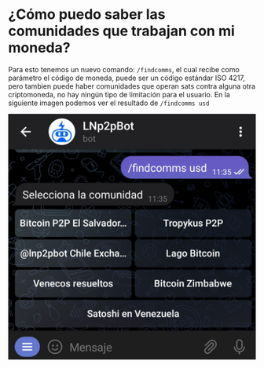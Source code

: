 # ¿Cómo puedo saber las comunidades que trabajan con mi moneda?

Para esto tenemos un nuevo comando: `/findcomms`, el cual recibe como parámetro el código de moneda, puede ser un código estándar ISO 4217, pero tambien puede haber comunidades que operan sats contra alguna otra criptomoneda, no hay ningún tipo de limitación para el usuario.
En la siguiente imagen podemos ver el resultado de `/findcomms usd`

![Find Community Capture](.\assets\images\findcomms.jpg)